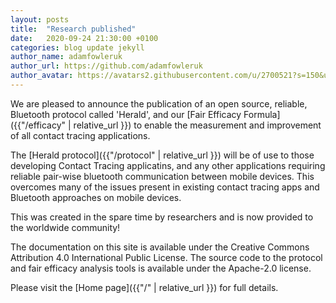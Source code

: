 ```yaml
---
layout: posts
title:  "Research published"
date:   2020-09-24 21:30:00 +0100
categories: blog update jekyll
author_name: adamfowleruk
author_url: https://github.com/adamfowleruk
author_avatar: https://avatars2.githubusercontent.com/u/2700521?s=150&u=7998edeafa7e4a1bf65095b13c8a4fd49c240e84&v=4
---
```


We are pleased to announce the publication of an open source, reliable, Bluetooth protocol
called 'Herald', and our [Fair Efficacy Formula]({{"/efficacy" | relative_url }}) to enable the measurement and improvement of
all contact tracing applications.

The [Herald protocol]({{"/protocol" | relative_url }}) will be of use to those developing Contact Tracing applicatins, and any
other applications requiring reliable pair-wise bluetooth communication between
mobile devices. This overcomes many of the issues present in existing contact tracing apps
and Bluetooth approaches on mobile devices.

This was created in the spare time by researchers and is now provided to the worldwide community!

The documentation on this site is available under the Creative Commons Attribution 4.0 International Public License. The source code
to the protocol and fair efficacy analysis tools is available under the Apache-2.0 license.

Please visit the [Home page]({{"/" | relative_url }}) for full details.
